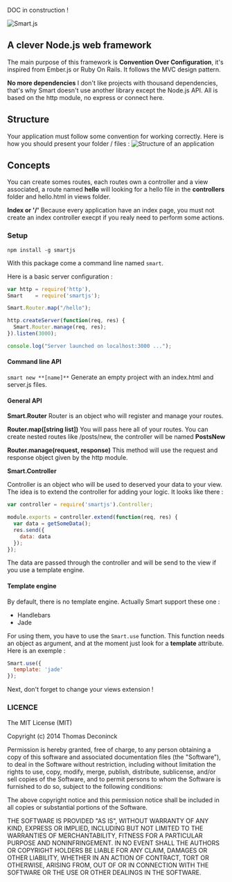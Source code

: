 DOC in construction !

![Smart.js](https://raw.githubusercontent.com/DCKT/Smart.js/master/doc/logo.png)

## A clever Node.js web framework

The main purpose of this framework is **Convention Over Configuration**, it's inspired from Ember.js or Ruby On Rails. It follows the
MVC design pattern.

**No more dependencies**
I don't like projects with thousand dependencies, that's why Smart doesn't use another library except the Node.js API.
All is based on the http module, no express or connect here.

## Structure
Your application must follow some convention for working correctly. Here is how you should present your folder / files :
![Structure of an application](https://raw.githubusercontent.com/DCKT/Smart.js/master/doc/structure.png)

## Concepts
You can create somes routes, each routes own a controller and a view associated, a route named __hello__ will looking for a hello file in
the **controllers** folder and hello.html in views folder.

**Index or '/'**
Because every application have an index page, you must not create an index controller execpt if you realy need to perform some actions.


### Setup
`npm install -g smartjs`

With this package come a command line named `smart`.

Here is a basic server configuration :
```javascript
var http = require('http'),
Smart    = require('smartjs');

Smart.Router.map("/hello");

http.createServer(function(req, res) {
  Smart.Router.manage(req, res);
}).listen(3000);

console.log("Server launched on localhost:3000 ...");
```

#### Command line API

`smart new **[name]**`
Generate an empty project with an index.html and server.js files.


#### General API

**Smart.Router**
Router is an object who will register and manage your routes.

  **Router.map([string list])**
  You will pass here all of your routes. You can create nested routes like /posts/new, the controller will be named **PostsNew**

  **Router.manage(request, response)**
  This method will use the request and response object given by the http module.

**Smart.Controller**

Controller is an object who will be used to deserved your data to your view. The idea is to extend the controller for adding
your logic. It looks like there :

```javascript
var controller = require('smartjs').Controller;

module.exports = controller.extend(function(req, res) {
  var data = getSomeData();
  res.send({
    data: data
  });
});
```

The data are passed through the controller and will be send to the view if you use a template engine.

#### Template engine

By default, there is no template engine. Actually Smart support these one :

- Handlebars
- Jade

For using them, you have to use the `Smart.use` function.
This function needs an object as argument, and at the moment just look for a **template** attribute. Here is an exemple :

```javascript
Smart.use({
  template: 'jade'
});
```

Next, don't forget to change your views extension !

### LICENCE
The MIT License (MIT)

Copyright (c) 2014 Thomas Deconinck

Permission is hereby granted, free of charge, to any person obtaining a copy
of this software and associated documentation files (the "Software"), to deal
in the Software without restriction, including without limitation the rights
to use, copy, modify, merge, publish, distribute, sublicense, and/or sell
copies of the Software, and to permit persons to whom the Software is
furnished to do so, subject to the following conditions:

The above copyright notice and this permission notice shall be included in all
copies or substantial portions of the Software.

THE SOFTWARE IS PROVIDED "AS IS", WITHOUT WARRANTY OF ANY KIND, EXPRESS OR
IMPLIED, INCLUDING BUT NOT LIMITED TO THE WARRANTIES OF MERCHANTABILITY,
FITNESS FOR A PARTICULAR PURPOSE AND NONINFRINGEMENT. IN NO EVENT SHALL THE
AUTHORS OR COPYRIGHT HOLDERS BE LIABLE FOR ANY CLAIM, DAMAGES OR OTHER
LIABILITY, WHETHER IN AN ACTION OF CONTRACT, TORT OR OTHERWISE, ARISING FROM,
OUT OF OR IN CONNECTION WITH THE SOFTWARE OR THE USE OR OTHER DEALINGS IN THE
SOFTWARE.